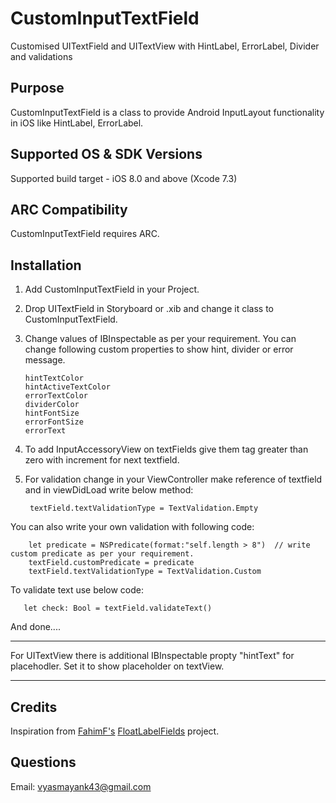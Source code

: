 # CustomInputTextField
Customised UITextField and UITextView with HintLabel, ErrorLabel, Divider and validations


## Purpose
CustomInputTextField is a class to provide Android InputLayout functionality in iOS like HintLabel, ErrorLabel.


## Supported OS & SDK Versions
Supported build target - iOS 8.0 and above (Xcode 7.3)


## ARC Compatibility
CustomInputTextField requires ARC.


## Installation

1. Add CustomInputTextField in your Project.
2. Drop UITextField in Storyboard or .xib and change it class to CustomInputTextField.
3. Change values of IBInspectable as per your requirement. You can change following custom properties to show hint, divider or error message.

       hintTextColor  
       hintActiveTextColor  
       errorTextColor  
       dividerColor  
       hintFontSize  
       errorFontSize  
       errorText  

4. To add InputAccessoryView on textFields give them tag greater than zero with increment for next textfield.

5. For validation change in your ViewController make reference of textfield and in viewDidLoad write below method:
        
        textField.textValidationType = TextValidation.Empty

You can also write your own validation with following code:
        
        let predicate = NSPredicate(format:"self.length > 8")  // write custom predicate as per your requirement.
        textField.customPredicate = predicate
        textField.textValidationType = TextValidation.Custom


To validate text use below code:
       
       let check: Bool = textField.validateText()
       
And done....

***
For UITextView there is additional IBInspectable propty "hintText" for placehodler. Set it to show placeholder on textView.
***

## Credits

Inspiration from [FahimF's](https://github.com/FahimF) [FloatLabelFields](https://github.com/FahimF/FloatLabelFields) project.


## Questions   
Email: vyasmayank43@gmail.com
